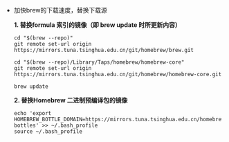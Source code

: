 - 加快brew的下载速度，替换下载源

  **1. 替换formula 索引的镜像（即 brew update 时所更新内容）**

  ```
  cd "$(brew --repo)"
  git remote set-url origin https://mirrors.tuna.tsinghua.edu.cn/git/homebrew/brew.git

  cd "$(brew --repo)/Library/Taps/homebrew/homebrew-core"
  git remote set-url origin https://mirrors.tuna.tsinghua.edu.cn/git/homebrew/homebrew-core.git

  brew update

  ```

  **2. 替换Homebrew 二进制预编译包的镜像**

  ```
  echo 'export HOMEBREW_BOTTLE_DOMAIN=https://mirrors.tuna.tsinghua.edu.cn/homebrew-bottles' >> ~/.bash_profile
  source ~/.bash_profile
  ```